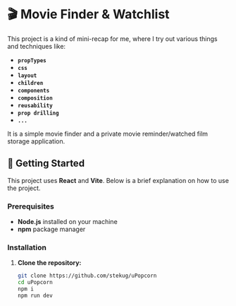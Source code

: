# 🎬 Movie Finder & Watchlist

This project is a kind of mini-recap for me, where I try out various things and techniques like:

- **`propTypes`**
- **`css`**
- **`layout`**
- **`children`**
- **`components`**
- **`composition`**
- **`reusability`**
- **`prop drilling`**
- **`...`**

It is a simple movie finder and a private movie reminder/watched film storage application.

## 🚀 Getting Started

This project uses **React** and **Vite**. Below is a brief explanation on how to use the project.

### Prerequisites

- **Node.js** installed on your machine
- **npm** package manager

### Installation

1. **Clone the repository:**

   ```bash
   git clone https://github.com/stekug/uPopcorn
   cd uPopcorn
   npm i
   npm run dev
